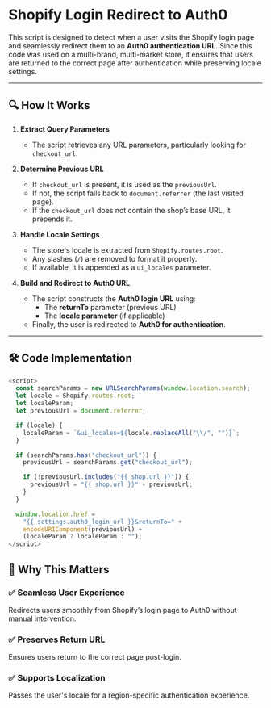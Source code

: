 # Shopify Login Redirect to Auth0

This script is designed to detect when a user visits the Shopify login page and seamlessly redirect them to an **Auth0 authentication URL**. Since this code was used on a multi-brand, multi-market store, it ensures that users are returned to the correct page after authentication while preserving locale settings.

---

## 🔍 How It Works

1. **Extract Query Parameters**

   - The script retrieves any URL parameters, particularly looking for `checkout_url`.

2. **Determine Previous URL**

   - If `checkout_url` is present, it is used as the `previousUrl`.
   - If not, the script falls back to `document.referrer` (the last visited page).
   - If the `checkout_url` does not contain the shop’s base URL, it prepends it.

3. **Handle Locale Settings**

   - The store's locale is extracted from `Shopify.routes.root`.
   - Any slashes (`/`) are removed to format it properly.
   - If available, it is appended as a `ui_locales` parameter.

4. **Build and Redirect to Auth0 URL**
   - The script constructs the **Auth0 login URL** using:
     - The **returnTo** parameter (previous URL)
     - The **locale parameter** (if applicable)
   - Finally, the user is redirected to **Auth0 for authentication**.

---

## 🛠 Code Implementation

```js
<script>
  const searchParams = new URLSearchParams(window.location.search);
  let locale = Shopify.routes.root;
  let localeParam;
  let previousUrl = document.referrer;

  if (locale) {
    localeParam = `&ui_locales=${locale.replaceAll("\\/", "")}`;
  }

  if (searchParams.has("checkout_url")) {
    previousUrl = searchParams.get("checkout_url");

    if (!previousUrl.includes("{{ shop.url }}")) {
      previousUrl = "{{ shop.url }}" + previousUrl;
    }
  }

  window.location.href =
    "{{ settings.auth0_login_url }}&returnTo=" +
    encodeURIComponent(previousUrl) +
    (localeParam ? localeParam : "");
</script>
```

## 🎯 Why This Matters

### ✅ Seamless User Experience

Redirects users smoothly from Shopify’s login page to Auth0 without manual intervention.

### ✅ Preserves Return URL

Ensures users return to the correct page post-login.

### ✅ Supports Localization

Passes the user's locale for a region-specific authentication experience.
